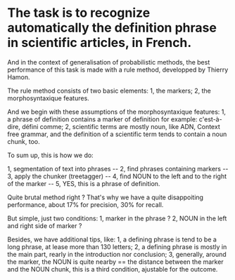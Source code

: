  # The task is to recognize automatically the definition phrase in scientific articles, in French.
And in the context of generalisation of probabilistic methods, the best performance of this task is made with a rule method, developped by Thierry Hamon.

The rule method consists of two basic elements:
1, the markers;
2, the morphosyntaxique features.

And we begin with these assumptions of the morphosyntaxique features:
1, a phrase of definition contains a marker of definition for example: c'est-à-dire, défini comme;
2, scientific terms are mostly noun, like ADN, Context free grammar, and the definition of a scientific term tends to contain a 
noun chunk, too.

To sum up, this is how we do:

1, segmentation of text into phrases -- 2, find phrases containing markers -- 3, apply the chunker (treetagger) -- 4, find NOUN 
to the left and to the right of the marker -- 5, YES, this is a phrase of definition.

Quite brutal method right ? That's why we have a quite disappoiting performance, about 17% for precision, 30% for recall.

But simple, just two conditions: 1, marker in the phrase ? 2, NOUN in the left and right side of marker ?

Besides, we have additional tips, like:
1, a defining phrase is tend to be a long phrase, at lease more than 130 letters;
2, a defining phrase is mostly in the main part, rearly in the introduction nor conclusion;
3, generally, around the marker, the NOUN is quite nearby == the distance between the marker and the NOUN chunk, this is a third 
condition, ajustable for the outcome.


